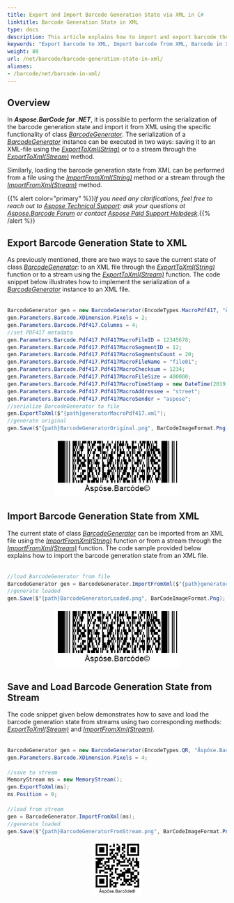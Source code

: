 ```yaml
---
title: Export and Import Barcode Generation State via XML in C#
linktitle: Barcode Generation State in XML
type: docs
description: This article explains how to import and export barcode the generation state to the XML format with C# API or Library."
keywords: "Export barcode to XML, Import barcode from XML, Barcode in XML, Aspose.BarCode, Read Barcode C#"
weight: 80
url: /net/barcode/barcode-generation-state-in-xml/
aliases:
- /barcode/net/barcode-in-xml/
---
```

 
## **Overview**
In ***Aspose.BarCode for .NET***, it is possible to perform the serialization of the barcode generation state and import it from XML using the specific functionality of class [*BarcodeGenerator*](https://reference.aspose.com/barcode/net/aspose.barcode.generation/barcodegenerator). The serialization of a [*BarcodeGenerator*](https://reference.aspose.com/barcode/net/aspose.barcode.generation/barcodegenerator) instance can be executed in two ways: saving it to an XML-file using the [*ExportToXml(String)*](https://reference.aspose.com/barcode/net/aspose.barcode.generation.barcodegenerator/exporttoxml/methods/1) or to a stream through the [*ExportToXml(Stream)*](https://reference.aspose.com/barcode/net/aspose.barcode.generation/barcodegenerator/methods/exporttoxml) method.  
  
Similarly, loading the barcode generation state from XML can be performed from a file using the [*ImportFromXml(String)*](https://reference.aspose.com/barcode/net/aspose.barcode.generation.barcodegenerator/importfromxml/methods/1) method or a stream through the [*ImportFromXml(Stream)*](https://reference.aspose.com/barcode/net/aspose.barcode.generation/barcodegenerator/methods/importfromxml) method.
  
{{% alert color="primary" %}}*If you need any clarifications, feel free to reach out to [Aspose Technical Support](/barcode/net/technical-support/): ask your questions at [Aspose.Barcode Forum](https://forum.aspose.com/c/barcode/13) or contact [Aspose Paid Support Helpdesk](https://helpdesk.aspose.com/).*{{% /alert %}}

## **Export Barcode Generation State to XML**
As previously mentioned, there are two ways to save the current state of class [*BarcodeGenerator*](https://reference.aspose.com/barcode/net/aspose.barcode.generation/barcodegenerator): to an XML file through the [*ExportToXml(String)*](https://reference.aspose.com/barcode/net/aspose.barcode.generation.barcodegenerator/exporttoxml/methods/1) function or to a stream using the [*ExportToXml(Stream)*](https://reference.aspose.com/barcode/net/aspose.barcode.generation/barcodegenerator/methods/exporttoxml) function. The code snippet below illustrates how to implement the serialization of a [*BarcodeGenerator*](https://reference.aspose.com/barcode/net/aspose.barcode.generation/barcodegenerator) instance to an XML file.   

``` csharp

BarcodeGenerator gen = new BarcodeGenerator(EncodeTypes.MacroPdf417, "Åspóse.Barcóde©");
gen.Parameters.Barcode.XDimension.Pixels = 2;
gen.Parameters.Barcode.Pdf417.Columns = 4;
//set PDF417 metadata
gen.Parameters.Barcode.Pdf417.Pdf417MacroFileID = 12345678;
gen.Parameters.Barcode.Pdf417.Pdf417MacroSegmentID = 12;
gen.Parameters.Barcode.Pdf417.Pdf417MacroSegmentsCount = 20;
gen.Parameters.Barcode.Pdf417.Pdf417MacroFileName = "file01";
gen.Parameters.Barcode.Pdf417.Pdf417MacroChecksum = 1234;
gen.Parameters.Barcode.Pdf417.Pdf417MacroFileSize = 400000;
gen.Parameters.Barcode.Pdf417.Pdf417MacroTimeStamp = new DateTime(2019, 11, 1);
gen.Parameters.Barcode.Pdf417.Pdf417MacroAddressee = "street";
gen.Parameters.Barcode.Pdf417.Pdf417MacroSender = "aspose";
//serialize BarcodeGenerator to file
gen.ExportToXml($"{path}generatorMacroPdf417.xml");
//generate original
gen.Save($"{path}BarcodeGeneratorOriginal.png", BarCodeImageFormat.Png);

```

<p align="center"><img src="barcodegeneratororiginal.png"></p>

## **Import Barcode Generation State from XML**
The current state of class [*BarcodeGenerator*](https://reference.aspose.com/barcode/net/aspose.barcode.generation/barcodegenerator) can be imported from an XML file using the [*ImportFromXml(String)*](https://reference.aspose.com/barcode/net/aspose.barcode.generation.barcodegenerator/importfromxml/methods/1) function or from a stream through the [*ImportFromXml(Stream)*](https://reference.aspose.com/barcode/net/aspose.barcode.generation/barcodegenerator/methods/importfromxml) function. The code sample provided below explains how to import the barcode generation state from an XML file.   

``` csharp

//load BarcodeGenerator from file
BarcodeGenerator gen = BarcodeGenerator.ImportFromXml($"{path}generatorMacroPdf417.xml");
//generate loaded
gen.Save($"{path}BarcodeGeneratorLoaded.png", BarCodeImageFormat.Png);

```

<p align="center"><img src="barcodegeneratorloaded.png"></p>

## **Save and Load Barcode Generation State from Stream**
The code snippet given below demonstrates how to save and load the barcode generation state from streams using two corresponding methods: [*ExportToXml(Stream)*](https://reference.aspose.com/barcode/net/aspose.barcode.generation/barcodegenerator/methods/exporttoxml) and [*ImportFromXml(Stream)*](https://reference.aspose.com/barcode/net/aspose.barcode.generation/barcodegenerator/methods/importfromxml). 

``` csharp

BarcodeGenerator gen = new BarcodeGenerator(EncodeTypes.QR, "Åspóse.Barcóde©");
gen.Parameters.Barcode.XDimension.Pixels = 4;

//save to stream
MemoryStream ms = new MemoryStream();
gen.ExportToXml(ms);
ms.Position = 0;

//load from stream
gen = BarcodeGenerator.ImportFromXml(ms);
//generate loaded
gen.Save($"{path}BarcodeGeneratorFromStream.png", BarCodeImageFormat.Png);

```

<p align="center"><img src="barcodegeneratorfromstream.png"></p>
